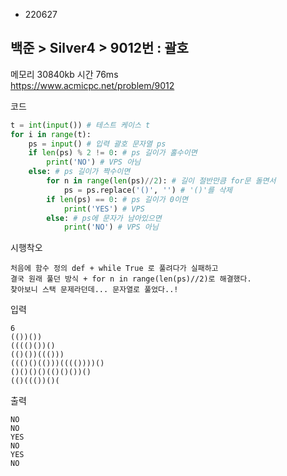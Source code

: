 - 220627
##  백준 > Silver4 > 9012번 : 괄호
메모리 30840kb 시간 76ms  
https://www.acmicpc.net/problem/9012  

코드
```python
t = int(input()) # 테스트 케이스 t
for i in range(t):
    ps = input() # 입력 괄호 문자열 ps
    if len(ps) % 2 != 0: # ps 길이가 홀수이면
        print('NO') # VPS 아님
    else: # ps 길이가 짝수이면
        for n in range(len(ps)//2): # 길이 절반만큼 for문 돌면서
            ps = ps.replace('()', '') # '()'를 삭제
        if len(ps) == 0: # ps 길이가 0이면
            print('YES') # VPS
        else: # ps에 문자가 남아있으면
            print('NO') # VPS 아님
```

시행착오
```
처음에 함수 정의 def + while True 로 풀려다가 실패하고
결국 원래 풀던 방식 + for n in range(len(ps)//2)로 해결했다.
찾아보니 스택 문제라던데... 문자열로 풀었다..!
```

입력
```
6
(())())
(((()())()
(()())((()))
((()()(()))(((())))()
()()()()(()()())()
(()((())()(
```

출력
```
NO
NO
YES
NO
YES
NO
```